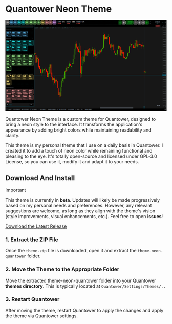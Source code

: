 # Quantower Neon Theme

![preview Quantower Neon Theme](.github/assets/image.png)

Quantower Neon Theme is a custom theme for Quantower, designed to bring a neon
  style to the interface. It transforms the application's appearance
  by adding bright colors while maintaining readability and clarity.

This theme is my personal theme that I use on a daily basis in Quantower.
  I created it to add a touch of neon color while remaining functional
  and pleasing to the eye. It's totally open-source and licensed under
  GPL-3.0 License, so you can use it, modify it and adapt
  it to your needs.
 
## Download And Install

> [!IMPORTANT]
> This theme is currently in **beta**. Updates will likely be made 
>  progressively based on my personal needs and preferences. However, 
>  any relevant suggestions are welcome, as long as they align with 
>  the theme's vision (style improvements, visual enhancements, etc.).
>  Feel free to open **issues**!

<a
    class="button button--primary"
    href="https://github.com/qtx-project/theme-neon-quantower/releases/latest/download/theme.zip"
    download
    target="_blank"
    rel="noopener noreferrer">Download the Latest Release</a>

### 1. Extract the ZIP File

Once the `theme.zip` file is downloaded, open it and extract the 
`theme-neon-quantower` folder.

### 2. Move the Theme to the Appropriate Folder

Move the extracted theme-neon-quantower folder into your Quantower 
**themes directory**. This is typically located at `Quantower/Settings/Themes/..`

### 3. Restart Quantower

After moving the theme, restart Quantower to apply the changes and
apply the theme via Quantower settings.
